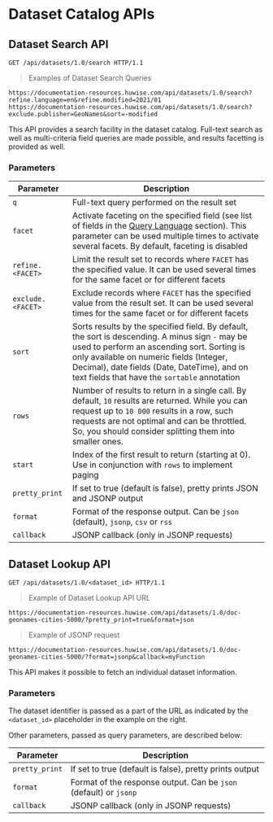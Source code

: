 # Dataset Catalog APIs

## Dataset Search API

```http
GET /api/datasets/1.0/search HTTP/1.1
```

> Examples of Dataset Search Queries

```text
https://documentation-resources.huwise.com/api/datasets/1.0/search?refine.language=en&refine.modified=2021/01
https://documentation-resources.huwise.com/api/datasets/1.0/search?exclude.publisher=GeoNames&sort=-modified
```

This API provides a search facility in the dataset catalog. Full-text search as well as multi-criteria field queries
are made possible, and results facetting is provided as well.

### Parameters

Parameter         | Description
----------------- | -----------
`q`               | Full-text query performed on the result set
`facet`           | Activate faceting on the specified field (see list of fields in the [Query Language](#field-queries) section). This parameter can be used multiple times to activate several facets. By default, faceting is disabled
`refine.<FACET>`  | Limit the result set to records where `FACET` has the specified value. It can be used several times for the same facet or for different facets
`exclude.<FACET>` | Exclude records where `FACET` has the specified value from the result set. It can be used several times for the same facet or for different facets
`sort`            | Sorts results by the specified field. By default, the sort is descending. A minus sign `-` may be used to perform an ascending sort. Sorting is only available on numeric fields (Integer, Decimal), date fields (Date, DateTime), and on text fields that have the `sortable`  annotation
`rows`            | Number of results to return in a single call. By default, `10` results are returned. While you can request up to `10 000` results in a row, such requests are not optimal and can be throttled. So, you should consider splitting them into smaller ones.
`start`           | Index of the first result to return (starting at 0). Use in conjunction with `rows` to implement paging
`pretty_print`    | If set to true (default is false), pretty prints JSON and JSONP output
`format`          | Format of the response output. Can be `json` (default), `jsonp`, `csv` or `rss`
`callback`        | JSONP callback (only in JSONP requests)

## Dataset Lookup API

```http
GET /api/datasets/1.0/<dataset_id> HTTP/1.1
```

> Example of Dataset Lookup API URL

```text
https://documentation-resources.huwise.com/api/datasets/1.0/doc-geonames-cities-5000/?pretty_print=true&format=json
```

> Example of JSONP request

```text
https://documentation-resources.huwise.com/api/datasets/1.0/doc-geonames-cities-5000/?format=jsonp&callback=myFunction
```

This API makes it possible to fetch an individual dataset information.

### Parameters

The dataset identifier is passed as a part of the URL as indicated by the `<dataset_id>` placeholder in the example on the right.

Other parameters, passed as query parameters, are described below:

Parameter      | Description
-------------- | -----------
`pretty_print` | If set to true (default is false), pretty prints output
`format`       | Format of the response output. Can be `json` (default) or `jsonp`
`callback`     | JSONP callback (only in JSONP requests)
